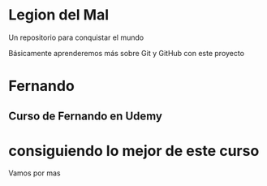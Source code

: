 # Legion del Mal
Un repositorio para conquistar el mundo

Básicamente aprenderemos más sobre Git y GitHub con este proyecto


# Fernando


## Curso de Fernando en Udemy
# consiguiendo lo mejor de este curso


Vamos por mas


